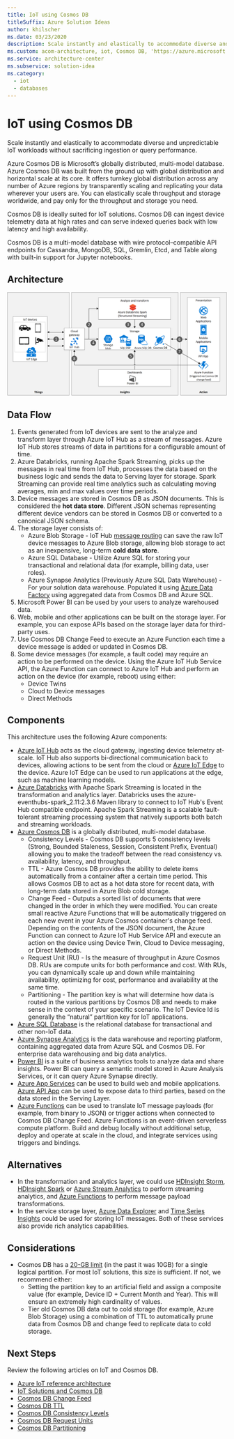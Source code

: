 ```yaml
---
title: IoT using Cosmos DB
titleSuffix: Azure Solution Ideas
author: khilscher
ms.date: 03/23/2020
description: Scale instantly and elastically to accommodate diverse and unpredictable IoT workloads without sacrificing ingestion or query performance.
ms.custom: acom-architecture, iot, Cosmos DB, 'https://azure.microsoft.com/solutions/architecture/iot-using-cosmos-db/'
ms.service: architecture-center
ms.subservice: solution-idea
ms.category:
  - iot
  - databases
---
```

# IoT using Cosmos DB

Scale instantly and elastically to accommodate diverse and unpredictable IoT workloads without sacrificing ingestion or query performance.

Azure Cosmos DB is Microsoft’s globally distributed, multi-model database. Azure Cosmos DB was built from the ground up with global distribution and horizontal scale at its core. It offers turnkey global distribution across any number of Azure regions by transparently scaling and replicating your data wherever your users are. You can elastically scale throughput and storage worldwide, and pay only for the throughput and storage you need.

Cosmos DB is ideally suited for IoT solutions. Cosmos DB can ingest device telemetry data at high rates and can serve indexed queries back with low latency and high availability.

Cosmos DB is a multi-model database with wire protocol–compatible API endpoints for Cassandra, MongoDB, SQL, Gremlin, Etcd, and Table along with built-in support for Jupyter notebooks.

## Architecture

![Architecture](../media/iot-using-cosmos-db.svg)

## Data Flow

1. Events generated from IoT devices are sent to the analyze and transform layer through Azure IoT Hub as a stream of messages. Azure IoT Hub stores streams of data in partitions for a configurable amount of time.
2. Azure Databricks, running Apache Spark Streaming, picks up the messages in real time from IoT Hub, processes the data based on the business logic and sends the data to Serving layer for storage. Spark Streaming can provide real time analytics such as calculating moving averages, min and max values over time periods.
3. Device messages are stored in Cosmos DB as JSON documents. This is considered the **hot data store**. Different JSON schemas representing different device vendors can be stored in Cosmos DB or converted to a canonical JSON schema.
4. The storage layer consists of:
    - Azure Blob Storage - IoT Hub [message routing](https://docs.microsoft.com/azure/iot-hub/tutorial-routing) can save the raw IoT device messages to Azure Blob storage, allowing blob storage to act as an inexpensive, long-term **cold data store**.
    - Azure SQL Database - Utilize Azure SQL for storing your transactional and relational data (for example, billing data, user roles).
    - Azure Synapse Analytics (Previously Azure SQL Data Warehouse) - For your solution data warehouse. Populated it using [Azure Data Factory](https://azure.microsoft.com/services/data-factory/) using aggregated data from Cosmos DB and Azure SQL.
5. Microsoft Power BI can be used by your users to analyze warehoused data.
6. Web, mobile and other applications can be built on the storage layer. For example, you can expose APIs based on the storage layer data for third-party uses.
7. Use Cosmos DB Change Feed to execute an Azure Function each time a device message is added or updated in Cosmos DB.
8. Some device messages (for example, a fault code) may require an action to be performed on the device. Using the Azure IoT Hub Service API, the Azure Function can connect to Azure IoT Hub and perform an action on the device (for example, reboot) using either:
    - Device Twins
    - Cloud to Device messages
    - Direct Methods

## Components

This architecture uses the following Azure components:

- [Azure IoT Hub](https://azure.microsoft.com/services/iot-hub) acts as the cloud gateway, ingesting device telemetry at-scale. IoT Hub also supports bi-directional communication back to devices, allowing actions to be sent from the cloud or [Azure IoT Edge](https://azure.microsoft.com/services/iot-edge/) to the device. Azure IoT Edge can be used to run applications at the edge, such as machine learning models.
- [Azure Databricks](https://azure.microsoft.com/services/databricks) with Apache Spark Streaming is located in the transformation and analytics layer. Databricks uses the azure-eventhubs-spark_2.11:2.3.6 Maven library to connect to IoT Hub's Event Hub compatible endpoint. Apache Spark Streaming is a scalable fault-tolerant streaming processing system that natively supports both batch and streaming workloads.
- [Azure Cosmos DB](https://azure.microsoft.com/services/cosmos-db) is a globally distributed, multi-model database.
    - Consistency Levels - Cosmos DB supports 5 consistency levels (Strong, Bounded Staleness, Session, Consistent Prefix, Eventual) allowing you to make the tradeoff between the read consistency vs. availability, latency, and throughput.
    - TTL - Azure Cosmos DB provides the ability to delete items automatically from a container after a certain time period. This allows Cosmos DB to act as a hot data store for recent data, with long-term data stored in Azure Blob cold storage.
    - Change Feed - Outputs a sorted list of documents that were changed in the order in which they were modified. You can create small reactive Azure Functions that will be automatically triggered on each new event in your Azure Cosmos container's change feed. Depending on the contents of the JSON document, the Azure Function can connect to Azure IoT Hub Service API and execute an action on the device using Device Twin, Cloud to Device messaging, or Direct Methods.
    - Request Unit (RU) - Is the measure of throughput in Azure Cosmos DB. RUs are compute units for both performance and cost. With RUs, you can dynamically scale up and down while maintaining availability, optimizing for cost, performance and availability at the same time.
    - Partitioning - The partition key is what will determine how data is routed in the various partitions by Cosmos DB and needs to make sense in the context of your specific scenario. The IoT Device Id is generally the “natural” partition key for IoT applications.
- [Azure SQL Database](/azure/sql-database/sql-database-technical-overview) is the relational database for transactional and other non-IoT data.
- [Azure Synapse Analytics](https://azure.microsoft.com/services/synapse-analytics/) is the data warehouse and reporting platform, containing aggregated data from Azure SQL and Cosmos DB. For enterprise data warehousing and big data analytics.
- [Power BI](https://powerbi.microsoft.com/) is a suite of business analytics tools to analyze data and share insights. Power BI can query a semantic model stored in Azure Analysis Services, or it can query Azure Synapse directly.
- [Azure App Services](/azure/app-service/app-service-web-overview) can be used to build web and mobile applications. [Azure API App](https://azure.microsoft.com/services/app-service/api) can be used to expose data to third parties, based on the data stored in the Serving Layer.
- [Azure Functions](https://azure.microsoft.com/services/functions) can be used to translate IoT message payloads (for example, from binary to JSON) or trigger actions when connected to Cosmos DB Change Feed. Azure Functions is an event-driven serverless compute platform. Build and debug locally without additional setup, deploy and operate at scale in the cloud, and integrate services using triggers and bindings.

## Alternatives

- In the transformation and analytics layer, we could use [HDInsight Storm](https://docs.microsoft.com/azure/hdinsight/storm/apache-storm-overview), [HDInsight Spark](https://docs.microsoft.com/azure/hdinsight/spark/apache-spark-overview) or [Azure Stream Analytics](https://azure.microsoft.com/services/stream-analytics) to perform streaming analytics, and [Azure Functions](https://azure.microsoft.com/services/functions/) to perform message payload transformations.
- In the service storage layer, [Azure Data Explorer](https://azure.microsoft.com/services/data-explorer/) and [Time Series Insights](https://azure.microsoft.com/services/time-series-insights/) could be used for storing IoT messages. Both of these services also provide rich analytics capabilities.

## Considerations

- Cosmos DB has a [20-GB limit](https://docs.microsoft.com/azure/cosmos-db/partitioning-overview) (in the past it was 10GB) for a single logical partition. For most IoT solutions, this size is sufficient. If not, we recommend either:
    - Setting the partition key to an artificial field and assign a composite value (for example, Device ID + Current Month and Year). This will ensure an extremely high cardinality of values.
    - Tier old Cosmos DB data out to cold storage (for example, Azure Blob Storage) using a combination of TTL to automatically prune data from Cosmos DB and change feed to replicate data to cold storage.

## Next Steps

Review the following articles on IoT and Cosmos DB.

- [Azure IoT reference architecture](https://docs.microsoft.com/azure/architecture/reference-architectures/iot/)
- [IoT Solutions and Cosmos DB](https://techcommunity.microsoft.com/t5/internet-of-things/iot-solutions-and-azure-cosmos-db/ba-p/1015605)
- [Cosmos DB Change Feed](https://docs.microsoft.com/azure/cosmos-db/change-feed)
- [Cosmos DB TTL](https://docs.microsoft.com/azure/cosmos-db/time-to-live)
- [Cosmos DB Consistency Levels](https://docs.microsoft.com/azure/cosmos-db/consistency-levels)
- [Cosmos DB Request Units](https://docs.microsoft.com/azure/cosmos-db/request-units)
- [Cosmos DB Partitioning](https://docs.microsoft.com/azure/cosmos-db/partition-data)